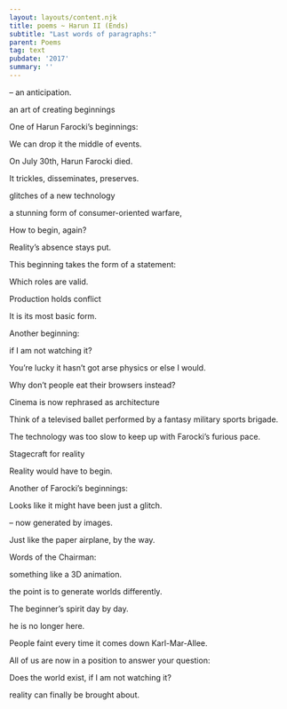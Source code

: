 ```yaml
---
layout: layouts/content.njk
title: poems ~ Harun II (Ends)
subtitle: "Last words of paragraphs:"
parent: Poems
tag: text
pubdate: '2017'
summary: ''
---
```


– an anticipation.

an art of creating beginnings

One of Harun Farocki’s beginnings:

We can drop it the middle of events.

On July 30th, Harun Farocki died.

It trickles, disseminates, preserves.

glitches of a new technology

a stunning form of consumer-oriented warfare,

How to begin, again?

Reality’s absence stays put.

This beginning takes the form of a statement:

Which roles are valid.

Production holds conflict

It is its most basic form.

Another beginning:

if I am not watching it?

You’re lucky it hasn’t got arse physics or else I would.

Why don’t people eat their browsers instead?

Cinema is now rephrased as architecture

Think of a televised ballet performed by a fantasy military sports brigade.

The technology was too slow to keep up with Farocki’s furious pace.

Stagecraft for reality

Reality would have to begin.

Another of Farocki’s beginnings:

Looks like it might have been just a glitch.

– now generated by images.

Just like the paper airplane, by the way.

Words of the Chairman:

something like a 3D animation.

the point is to generate worlds differently.

The beginner’s spirit day by day.

he is no longer here.

People faint every time it comes down Karl-Mar-Allee.

All of us are now in a position to answer your question:

Does the world exist, if I am not watching it?

reality can finally be brought about.
